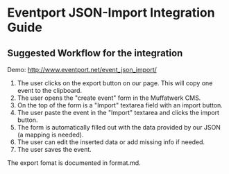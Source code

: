 # Eventport JSON-Import Integration Guide

## Suggested Workflow for the integration

Demo: http://www.eventport.net/event_json_import/

1. The user clicks on the export button on our page. This will copy one event to the clipboard.
2. The user opens the "create event" form in the Muffatwerk CMS.
3. On the top of the form is a "Import" textarea field with an import button.
4. The user paste the event in the "Import" textarea and clicks the import button.
5. The form is automatically filled out with the data provided by our JSON (a mapping is needed).
6. The user can edit the inserted data or add missing info if needed.
7. The user saves the event.

The export fomat is documented in format.md.
